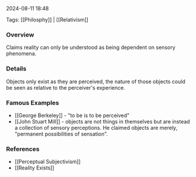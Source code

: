 
2024-08-11 18:48

Tags: [[Philosphy]] | [[Relativism]]

### Overview
Claims reality can only be understood as being dependent on sensory phenomena.

### Details
Objects only exist as they are perceived, the nature of those objects could be seen as relative to the perceiver's experience.

### Famous Examples
- [[George Berkeley]] - "to be is to be perceived"
- [[John Stuart Mill]] - objects are not things in themselves but are instead a collection of sensory perceptions. He claimed objects are merely, "permanent possibilities of sensation".

### References
- [[Perceptual Subjectivism]]
- [[Reality Exists]]

